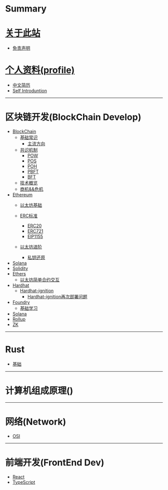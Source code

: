 # Summary
# [关于此站]()
- [免责声明](README.md)
# [个人资料(profile)]()

- [中文简历](./Personal/简历.md)
- [Self Introduntion](./Personal/resume.md)
  
---
# 区块链开发(BlockChain Develop)
- [BlockChain](./BlockChain/General/blockchain.md)
  - [基础常识](./BlockChain/General/BasicOfBlockchain.md)
    - [主流方向](./BlockChain/General/Mainstream_direction.md) 
  - [共识机制]()
    - [POW](./BlockChain/General/Consensus/pow.md)
    - [POS](./BlockChain/General/Consensus/pos.md)
    - [POH](./BlockChain/General/Consensus/poh.md)
    - [PBFT](./BlockChain/General/Consensus/pbft.md)
    - [BFT]() 
  - [技术概览]()
  - [商机&&危机]()
- [Ethereum](./BlockChain/Ethereum/ethereum.md)
  - [以太坊基础](./BlockChain/Ethereum/Basic/EthereumBasic.md)
    
  - [ERC标准](./BlockChain/Ethereum/ERC/ERC.md)
    - [ERC20](./BlockChain/Ethereum/ERC/ERC20.md)
    - [ERC721]()
    - [EIP1155]()
  - [以太坊进阶]()
    - [私钥还原](./BlockChain/Ethereum/Advanced/PrivatekeyCovert.md)
- [Solana]()
- [Solidity]()
- [Ethers]()
  - [以太坊简单合约交互]()
- [Hardhat]()
   - [Hardhat-ignition]()
        - [Hardhat-ignition再次部署问题](./BlockChain/Hardhat/Hardhat-Ignition/redeploy/ignition-redeploy.md)
- [Foundry](./BlockChain/Foundry/FoundryGuide.md)
  - [基础学习]()
- [Solana]()
- [Rollup]()
- [ZK]()


---
# Rust
- [基础]()
---
# 计算机组成原理()
---
# 网络(Network)
- [OSI]()


---
# 前端开发(FrontEnd Dev)
- [React]()
- [TypeScript]()